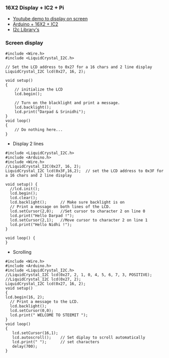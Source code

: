 ### 16X2 Display + IC2 + Pi
- [Youtube demo to display on screen](https://www.youtube.com/watch?v=3XLjVChVgec)
- [Arduino + 16X2 + IC2](https://www.youtube.com/watch?v=f6Gz4I4-UjU)
- [I2c Library's](https://github.com/fdebrabander/Arduino-LiquidCrystal-I2C-library)

### Screen display

```
#include <Wire.h> 
#include <LiquidCrystal_I2C.h>

// Set the LCD address to 0x27 for a 16 chars and 2 line display
LiquidCrystal_I2C lcd(0x27, 16, 2);

void setup()
{
	// initialize the LCD
	lcd.begin();

	// Turn on the blacklight and print a message.
	lcd.backlight();
	lcd.print("Darpad & Srinidhi");
}
void loop()
{
	// Do nothing here...
}
```
- Display 2 lines
```
#include <LiquidCrystal_I2C.h>
#include <Arduino.h>
#include <Wire.h> 
//LiquidCrystal_I2C(0x27, 16, 2);
LiquidCrystal_I2C lcd(0x3F,16,2);  // set the LCD address to 0x3F for a 16 chars and 2 line display

void setup() {
  //lcd.init();
  lcd.begin();
  lcd.clear();         
  lcd.backlight();      // Make sure backlight is on
  // Print a message on both lines of the LCD.
  lcd.setCursor(2,0);   //Set cursor to character 2 on line 0
  lcd.print("Hello Darpad !");
  lcd.setCursor(2,1);   //Move cursor to character 2 on line 1
  lcd.print("Hello Nidhi !");
}

void loop() {
}
```

- Scrolling
```
#include <Wire.h>
#include <Arduino.h>
#include <LiquidCrystal_I2C.h>
//LiquidCrystal_I2C lcd(0x27, 2, 1, 0, 4, 5, 6, 7, 3, POSITIVE);
//LiquidCrystal_I2C lcd(0x27, 2);
LiquidCrystal_I2C lcd(0x27, 16, 2);
void setup()
{
lcd.begin(16, 2); 
  // Print a message to the LCD.
  lcd.backlight();
  lcd.setCursor(0,0);
  lcd.print(" WELCOME TO STEEMIT ");   
}
void loop()
{
   lcd.setCursor(16,1);
   lcd.autoscroll();    // Set diplay to scroll automatically
   lcd.print(" ");      // set characters
   delay(700);    
}
```

